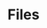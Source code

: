 # Files

<figure><img src="../../.gitbook/assets/Screenshot 2024-11-12 at 12.05.49 PM.png" alt=""><figcaption></figcaption></figure>
